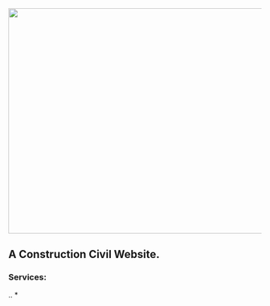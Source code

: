 <div align="center">
    <a href="https://ionecavalcanteengenharia.com.br">
        <img width="800px" height="450px" src="https://github.com/Artur-Cavalcante/ione-cavalcante-engineering/tree/master/utils/IoneCavalcanteEngenharia.jpg" >
    </a>

</div>

## A Construction Civil Website.

### Services:

.. * 
